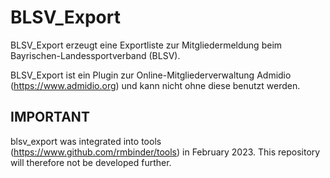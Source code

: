 # BLSV_Export
BLSV_Export erzeugt eine Exportliste zur Mitgliedermeldung beim Bayrischen-Landessportverband (BLSV).

BLSV_Export ist ein Plugin zur Online-Mitgliederverwaltung Admidio (https://www.admidio.org) und kann nicht ohne diese benutzt werden.

## IMPORTANT
blsv_export was integrated into tools (https://www.github.com/rmbinder/tools) in February 2023. This repository will therefore not be developed further.

